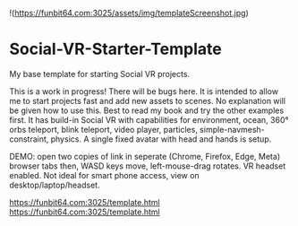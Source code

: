 !(https://funbit64.com:3025/assets/img/templateScreenshot.jpg)

# Social-VR-Starter-Template
My base template for starting Social VR projects.


This is a work in progress!  There will be bugs here.
It is intended to allow me to start projects fast and add new assets to scenes. No explanation will be given how to use this. Best to read my book and try the other examples first. 
It has build-in Social VR with capabilities for environment, ocean, 360° orbs teleport, blink teleport, video player, particles, simple-navmesh-constraint, physics.
A single fixed avatar with head and hands is setup.

DEMO:
open two copies of link in seperate (Chrome, Firefox, Edge, Meta) browser tabs then,
WASD keys move, left-mouse-drag rotates.  VR headset enabled.  Not ideal for smart phone access, view on desktop/laptop/headset.

<a href="https://funbit64.com:3025/template.html" target="_blank">https://funbit64.com:3025/template.html</a><br>
<a href="https://funbit64.com:3025/template.html" target="_blank">https://funbit64.com:3025/template.html</a>
